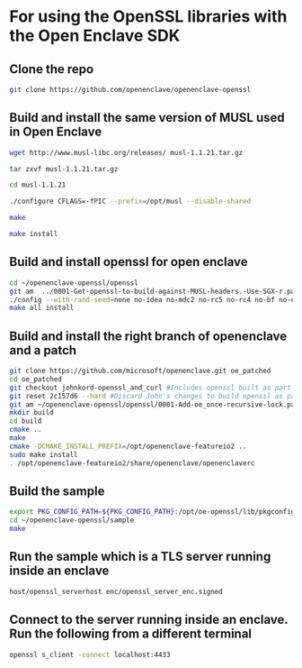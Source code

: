 # For using the OpenSSL libraries with the Open Enclave SDK
## Clone the repo
```bash
git clone https://github.com/openenclave/openenclave-openssl
```

## Build and install the same version of MUSL used in Open Enclave
```bash
wget http://www.musl-libc.org/releases/ musl-1.1.21.tar.gz

tar zxvf musl-1.1.21.tar.gz

cd musl-1.1.21

./configure CFLAGS=-fPIC --prefix=/opt/musl --disable-shared

make

make install
```
## Build and install openssl for open enclave

```bash
cd ~/openenclave-openssl/openssl
git am  ../0001-Get-openssl-to-build-against-MUSL-headers.-Use-SGX-r.patch
./config --with-rand-seed=none no-idea no-mdc2 no-rc5 no-rc4 no-bf no-ec2m no-camellia no-cast no-srp no-hw no-dso no-shared no-ssl3 no-md2 no-md4 no-afalgeng -D_FORTIFY_SOURCE=2 -DGETPID_IS_MEANINGLESS --prefix=/opt/oe-openssl CC=/opt/musl/bin/musl-gcc
make all install
```

## Build and install the right branch of openenclave and a patch
```bash
git clone https://github.com/microsoft/openenclave.git oe_patched
cd oe_patched
git checkout johnkord-openssl_and_curl #Includes openssl built as part of OE SDK
git reset 2c157d6 --hard #Discard John's changes to build openssl as part of OE SDK, we are now off of an older version of featureio2 branch and has socket and file APIs
git am ~/openenclave-openssl/openssl/0001-Add-oe_once-recursive-lock.patch #Apply a patch to allow a recursive lock
mkdir build
cd build
cmake ..
make
cmake -DCMAKE_INSTALL_PREFIX=/opt/openenclave-featureio2 ..
sudo make install
. /opt/openenclave-featureio2/share/openenclave/openenclaverc
```

## Build the sample
```bash
export PKG_CONFIG_PATH=${PKG_CONFIG_PATH}:/opt/oe-openssl/lib/pkgconfig
cd ~/openenclave-openssl/sample
make
```

## Run the sample which is a TLS server running inside an enclave
```bash
host/openssl_serverhost enc/openssl_server_enc.signed
```

## Connect to the server running inside an enclave. Run the following from a different terminal
```bash
openssl s_client -connect localhost:4433
```

